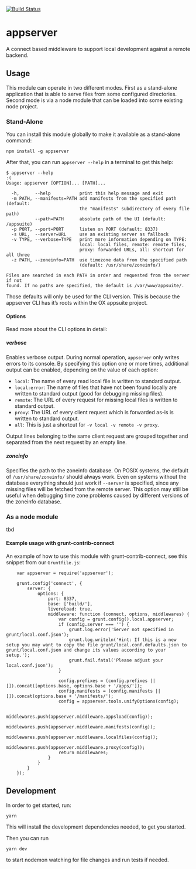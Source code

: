 [![Build Status](https://travis-ci.org/Open-Xchange-Frontend/appserver.svg?branch=master)](https://travis-ci.org/Open-Xchange-Frontend/appserver)

# appserver

A connect based middleware to support local development against a remote backend.

## Usage

This module can operate in two different modes. First as a stand-alone application that
is able to serve files from some configured directories. Second mode is via a node module
that can be loaded into some existing node project.

### Stand-Alone

You can install this module globally to make it available as a stand-alone command:

    npm install -g appserver

After that, you can run `appserver --help` in a terminal to get this help:

```
$ appserver --help                                                                                                                                                            :(
Usage: appserver [OPTION]... [PATH]...

  -h,      --help           print this help message and exit
  -m PATH, --manifests=PATH add manifests from the specified path (default:
                            the "manifests" subdirectory of every file path)
           --path=PATH      absolute path of the UI (default: /appsuite)
  -p PORT, --port=PORT      listen on PORT (default: 8337)
  -s URL,  --server=URL     use an existing server as fallback
  -v TYPE, --verbose=TYPE   print more information depending on TYPE:
                            local: local files, remote: remote files,
                            proxy: forwarded URLs, all: shortcut for all three
  -z PATH, --zoneinfo=PATH  use timezone data from the specified path
                            (default: /usr/share/zoneinfo/)

Files are searched in each PATH in order and requested from the server if not
found. If no paths are specified, the default is /var/www/appsuite/.
```

Those defaults will only be used for the CLI version. This is because the appserver CLI has
it’s roots within the OX appsuite project.

#### Options

Read more about the CLI options in detail:

##### verbose

Enables verbose output. During normal operation, ```appserver``` only writes errors to its console. By specifying this option one or more times, additional output can be enabled, depending on the value of each option:

- ```local```: The name of every read local file is written to standard output.
- ```local:error```: The name of files that have not been found locally are written to standard output (good for debugging missing files).
- ```remote```: The URL of every request for missing local files is written to standard output.
- ```proxy```: The URL of every client request which is forwarded as-is is written to standard output.
- ```all```: This is just a shortcut for ```-v local -v remote -v proxy```.

Output lines belonging to the same client request are grouped together and separated from the next request by an empty line.

##### zoneinfo

Specifies the path to the zoneinfo database. On POSIX systems, the default of ```/usr/share/zoneinfo/``` should always work. Even on systems without the database everything should just work if ```--server``` is specified, since any missing files will be fetched from the remote server. This option may still be useful when debugging time zone problems caused by different versions of the zoneinfo database.

### As a node module

tbd

#### Example usage with grunt-contrib-connect

An example of how to use this module with grunt-contrib-connect, see this snippet from our `Gruntfile.js`:

```
    var appserver = require('appserver');

    grunt.config('connect', {
        server: {
            options: {
                port: 8337,
                base: ['build/'],
                livereload: true,
                middleware: function (connect, options, middlewares) {
                    var config = grunt.config().local.appserver;
                    if (config.server === '') {
                        grunt.log.error('Server not specified in grunt/local.conf.json');
                        grunt.log.writeln('Hint: If this is a new setup you may want to copy the file grunt/local.conf.defaults.json to grunt/local.conf.json and change its values according to your setup.');
                        grunt.fail.fatal('Please adjust your local.conf.json');
                    }

                    config.prefixes = (config.prefixes || []).concat([options.base, options.base + '/apps/']);
                    config.manifests = (config.manifests || []).concat(options.base + '/manifests/');
                    config = appserver.tools.unifyOptions(config);

                    middlewares.push(appserver.middleware.appsload(config));
                    middlewares.push(appserver.middleware.manifests(config));
                    middlewares.push(appserver.middleware.localfiles(config));
                    middlewares.push(appserver.middleware.proxy(config));
                    return middlewares;
                }
            }
        }
    });
```

## Development

In order to get started, run:

    yarn

This will install the development dependencies needed, to get you started.

Then you can run

    yarn dev

to start nodemon watching for file changes and run tests if needed.
